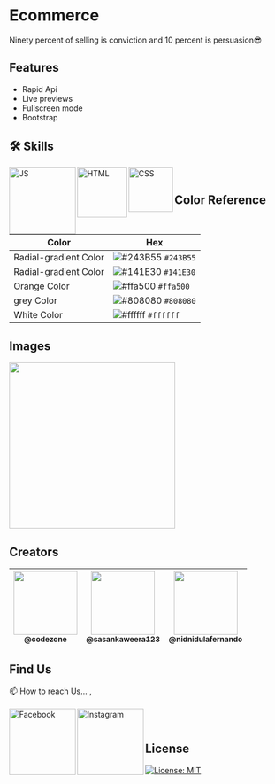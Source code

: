 # Ecommerce

Ninety percent of selling is conviction and 10 percent is persuasion😎

## Features

- Rapid Api
- Live previews
- Fullscreen mode
- Bootstrap

## 🛠 Skills

<img align="left" alt="JS" width="120px" src="https://img.shields.io/badge/JavaScript-323330?style=for-the-badge&logo=javascript&logoColor=F7DF1E" />
<img align="left" alt="HTML" width="90px" src="https://img.shields.io/badge/HTML5-E34F26?style=for-the-badge&logo=html5&logoColor=white" />
<img align="left" alt="CSS" width="80px" src="https://img.shields.io/badge/CSS3-1572B6?style=for-the-badge&logo=css3&logoColor=white" />

</br>

## Color Reference

| Color                 | Hex                                                                    |
| --------------------- | ---------------------------------------------------------------------- |
| Radial-gradient Color | ![#243B55](https://via.placeholder.com/15/243B55/243B55.png) `#243B55` |
| Radial-gradient Color | ![#141E30](https://via.placeholder.com/15/141E30/141E30.png) `#141E30` |
| Orange Color          | ![#ffa500](https://via.placeholder.com/15/ffa500/ffa500.png) `#ffa500` |
| grey Color            | ![#808080](https://via.placeholder.com/15/808080/808080.png) `#808080` |
| White Color           | ![#ffffff](https://via.placeholder.com/15/ffffff/ffffff.png) `#ffffff` |

## Images

<img width="300px" src="https://github.com/CodeZoneTech/DBroCode/blob/main/Design%2006/IMG/img.png">

## Creators

| [<img src="https://github.com/CodeZoneTech.png?size=250" width="115"><br><sub>@codezone</sub>](https://github.com/CodeZoneTech) | [<img  src="https://github.com/sasankaweera123.png?size=115" width="115"><br><sub>@sasankaweera123</sub>](https://github.com/sasankaweera123) | [<img  src="https://github.com/nidnidulafernando.png?size=115" width="115"><br><sub>@nidnidulafernando</sub>](https://github.com/nidnidulafernando) |
| :-----------------------------------------------------------------------------------------------------------------------------: | :-------------------------------------------------------------------------------------------------------------------------------------------: | :-------------------------------------------------------------------------------------------------------------------------------------------------: |

## Find Us

📫 How to reach Us... , </br></br>
<a href="https://www.facebook.com/CodeZone-107084475018756/">
<img align="left" alt="Facebook" width="120px" src="https://img.shields.io/badge/Facebook-1877F2?style=for-the-badge&logo=facebook&logoColor=white" />
</a>
<a href="https://www.instagram.com/d_bro_code/">
<img align="left" alt="Instagram" width="120px" src="https://img.shields.io/badge/Instagram-E4405F?style=for-the-badge&logo=instagram&logoColor=white" />
</a>

</br>

## License

[![License: MIT](https://img.shields.io/badge/License-MIT-yellow.svg)](https://opensource.org/licenses/MIT)
